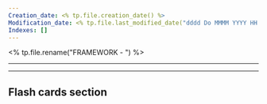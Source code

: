 ```yaml
---
Creation_date: <% tp.file.creation_date() %>
Modification_date: <% tp.file.last_modified_date("dddd Do MMMM YYYY HH:mm:ss") %>
Indexes: []
---
```

<% tp.file.rename("FRAMEWORK - ") %>

----























---
## Flash cards section
